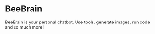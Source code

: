 # BeeBrain
BeeBrain is your personal chatbot. Use tools, generate images, run code and so much more!
